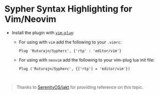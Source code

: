 # Sypher Syntax Highlighting for Vim/Neovim

- Install the plugin with [`vim-plug`](https://github.com/junegunn/vim-plug):

  - For using with `vim` add the following to your `.vimrc`:
    ```
    Plug 'Ruturajn/Sypherc', {'rtp' : 'editor/vim'}
    ```
  - For using with `neovim` add the following to your vim-plug lua init file:
    ```
    Plug ('Ruturajn/Sypherc', {['rtp'] = 'editor/vim'})
    ```

<br>

> Thanks to [SerenityOS/jakt](https://github.com/SerenityOS/jakt/tree/main/editors/vim) for
> providing reference on this topic.
